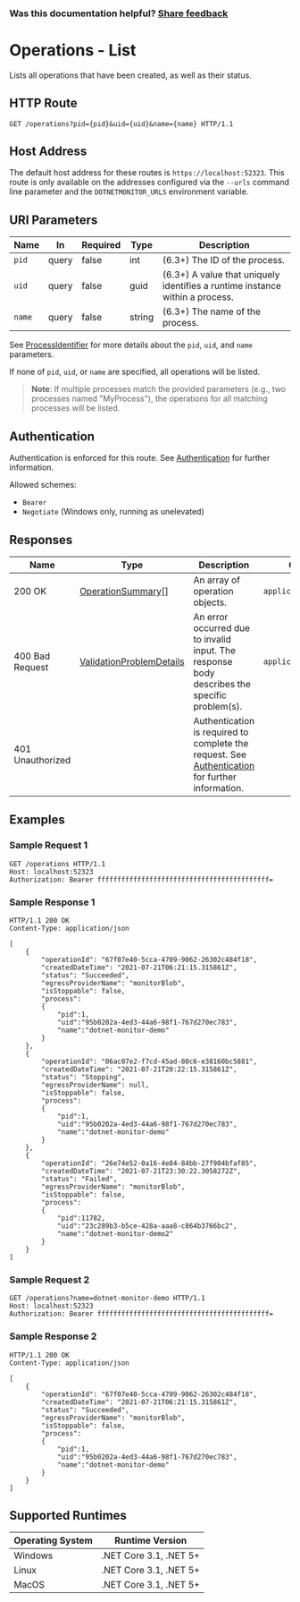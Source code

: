 
### Was this documentation helpful? [Share feedback](https://www.research.net/r/DGDQWXH?src=documentation%2Fapi%2Foperations-list)

# Operations - List

Lists all operations that have been created, as well as their status.

## HTTP Route

```http
GET /operations?pid={pid}&uid={uid}&name={name} HTTP/1.1
```

## Host Address

The default host address for these routes is `https://localhost:52323`. This route is only available on the addresses configured via the `--urls` command line parameter and the `DOTNETMONITOR_URLS` environment variable.

## URI Parameters

| Name | In | Required | Type | Description |
|---|---|---|---|---|
| `pid` | query | false | int | (6.3+) The ID of the process. |
| `uid` | query | false | guid | (6.3+) A value that uniquely identifies a runtime instance within a process. |
| `name` | query | false | string | (6.3+) The name of the process. |

See [ProcessIdentifier](definitions.md#processidentifier) for more details about the `pid`, `uid`, and `name` parameters.

If none of `pid`, `uid`, or `name` are specified, all operations will be listed.

> **Note**: If multiple processes match the provided parameters (e.g., two processes named "MyProcess"), the operations for all matching processes will be listed.

## Authentication

Authentication is enforced for this route. See [Authentication](./../authentication.md) for further information.

Allowed schemes:
- `Bearer`
- `Negotiate` (Windows only, running as unelevated)

## Responses

| Name | Type | Description | Content Type |
|---|---|---|---|
| 200 OK | [OperationSummary](./definitions.md#operationsummary)[] | An array of operation objects. | `application/json` |
| 400 Bad Request | [ValidationProblemDetails](./definitions.md#validationproblemdetails) | An error occurred due to invalid input. The response body describes the specific problem(s). | `application/problem+json` |
| 401 Unauthorized | | Authentication is required to complete the request. See [Authentication](./../authentication.md) for further information. | |

## Examples

### Sample Request 1

```http
GET /operations HTTP/1.1
Host: localhost:52323
Authorization: Bearer fffffffffffffffffffffffffffffffffffffffffff=
```

### Sample Response 1

```http
HTTP/1.1 200 OK
Content-Type: application/json

[
    {
        "operationId": "67f07e40-5cca-4709-9062-26302c484f18",
        "createdDateTime": "2021-07-21T06:21:15.315861Z",
        "status": "Succeeded",
        "egressProviderName": "monitorBlob",
        "isStoppable": false,
        "process":
        {
            "pid":1,
            "uid":"95b0202a-4ed3-44a6-98f1-767d270ec783",
            "name":"dotnet-monitor-demo"
        }
    },
    {
        "operationId": "06ac07e2-f7cd-45ad-80c6-e38160bc5881",
        "createdDateTime": "2021-07-21T20:22:15.315861Z",
        "status": "Stopping",
        "egressProviderName": null,
        "isStoppable": false,
        "process":
        {
            "pid":1,
            "uid":"95b0202a-4ed3-44a6-98f1-767d270ec783",
            "name":"dotnet-monitor-demo"
        }
    },
    {
        "operationId": "26e74e52-0a16-4e84-84bb-27f904bfaf85",
        "createdDateTime": "2021-07-21T23:30:22.3058272Z",
        "status": "Failed",
        "egressProviderName": "monitorBlob",
        "isStoppable": false,
        "process":
        {
            "pid":11782,
            "uid":"23c289b3-b5ce-428a-aaa8-c864b3766bc2",
            "name":"dotnet-monitor-demo2"
        }
    }
]
```

### Sample Request 2

```http
GET /operations?name=dotnet-monitor-demo HTTP/1.1
Host: localhost:52323
Authorization: Bearer fffffffffffffffffffffffffffffffffffffffffff=
```

### Sample Response 2

```http
HTTP/1.1 200 OK
Content-Type: application/json

[
    {
        "operationId": "67f07e40-5cca-4709-9062-26302c484f18",
        "createdDateTime": "2021-07-21T06:21:15.315861Z",
        "status": "Succeeded",
        "egressProviderName": "monitorBlob",
        "isStoppable": false,
        "process":
        {
            "pid":1,
            "uid":"95b0202a-4ed3-44a6-98f1-767d270ec783",
            "name":"dotnet-monitor-demo"
        }
    }
]
```

## Supported Runtimes

| Operating System | Runtime Version |
|---|---|
| Windows | .NET Core 3.1, .NET 5+ |
| Linux | .NET Core 3.1, .NET 5+ |
| MacOS | .NET Core 3.1, .NET 5+ |
